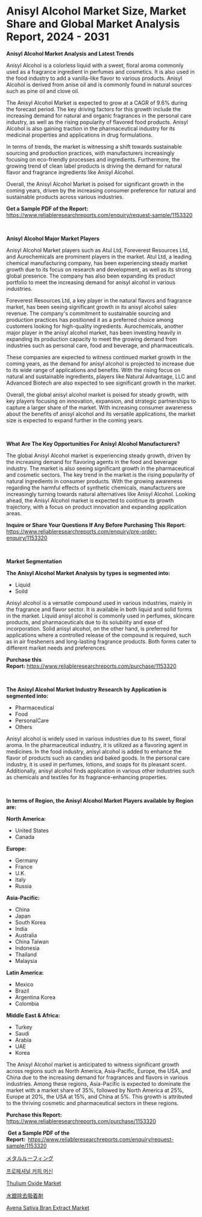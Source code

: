 <p><h1>Anisyl Alcohol Market Size, Market Share and Global Market Analysis Report, 2024 - 2031</h1></p><p><strong>Anisyl Alcohol Market Analysis and Latest Trends</strong></p>
<p><p>Anisyl Alcohol is a colorless liquid with a sweet, floral aroma commonly used as a fragrance ingredient in perfumes and cosmetics. It is also used in the food industry to add a vanilla-like flavor to various products. Anisyl Alcohol is derived from anise oil and is commonly found in natural sources such as pine oil and clove oil.</p><p>The Anisyl Alcohol Market is expected to grow at a CAGR of 9.6% during the forecast period. The key driving factors for this growth include the increasing demand for natural and organic fragrances in the personal care industry, as well as the rising popularity of flavored food products. Anisyl Alcohol is also gaining traction in the pharmaceutical industry for its medicinal properties and applications in drug formulations.</p><p>In terms of trends, the market is witnessing a shift towards sustainable sourcing and production practices, with manufacturers increasingly focusing on eco-friendly processes and ingredients. Furthermore, the growing trend of clean label products is driving the demand for natural flavor and fragrance ingredients like Anisyl Alcohol.</p><p>Overall, the Anisyl Alcohol Market is poised for significant growth in the coming years, driven by the increasing consumer preference for natural and sustainable products across various industries.</p></p>
<p><strong>Get a Sample PDF of the Report:&nbsp;</strong> <a href="https://www.reliableresearchreports.com/enquiry/request-sample/1153320">https://www.reliableresearchreports.com/enquiry/request-sample/1153320</a></p>
<p>&nbsp;</p>
<p><strong>Anisyl Alcohol Major Market Players</strong></p>
<p><p>Anisyl Alcohol Market players such as Atul Ltd, Foreverest Resources Ltd, and Aurochemicals are prominent players in the market. Atul Ltd, a leading chemical manufacturing company, has been experiencing steady market growth due to its focus on research and development, as well as its strong global presence. The company has also been expanding its product portfolio to meet the increasing demand for anisyl alcohol in various industries.</p><p>Foreverest Resources Ltd, a key player in the natural flavors and fragrance market, has been seeing significant growth in its anisyl alcohol sales revenue. The company's commitment to sustainable sourcing and production practices has positioned it as a preferred choice among customers looking for high-quality ingredients. Aurochemicals, another major player in the anisyl alcohol market, has been investing heavily in expanding its production capacity to meet the growing demand from industries such as personal care, food and beverage, and pharmaceuticals.</p><p>These companies are expected to witness continued market growth in the coming years, as the demand for anisyl alcohol is projected to increase due to its wide range of applications and benefits. With the rising focus on natural and sustainable ingredients, players like Natural Advantage, LLC and Advanced Biotech are also expected to see significant growth in the market.</p><p>Overall, the global anisyl alcohol market is poised for steady growth, with key players focusing on innovation, expansion, and strategic partnerships to capture a larger share of the market. With increasing consumer awareness about the benefits of anisyl alcohol and its versatile applications, the market size is expected to expand further in the coming years.</p></p>
<p>&nbsp;</p>
<p><strong>What Are The Key Opportunities For Anisyl Alcohol Manufacturers?</strong></p>
<p><p>The global Anisyl Alcohol market is experiencing steady growth, driven by the increasing demand for flavoring agents in the food and beverage industry. The market is also seeing significant growth in the pharmaceutical and cosmetic sectors. The key trend in the market is the rising popularity of natural ingredients in consumer products. With the growing awareness regarding the harmful effects of synthetic chemicals, manufacturers are increasingly turning towards natural alternatives like Anisyl Alcohol. Looking ahead, the Anisyl Alcohol market is expected to continue its growth trajectory, with a focus on product innovation and expanding application areas.</p></p>
<p><strong>Inquire or Share Your Questions If Any Before Purchasing This Report:</strong> <a href="https://www.reliableresearchreports.com/enquiry/pre-order-enquiry/1153320">https://www.reliableresearchreports.com/enquiry/pre-order-enquiry/1153320</a></p>
<p>&nbsp;</p>
<p><strong>Market Segmentation</strong></p>
<p><strong>The Anisyl Alcohol Market Analysis by types is segmented into:</strong></p>
<p><ul><li>Liquid</li><li>Soild</li></ul></p>
<p><p>Anisyl alcohol is a versatile compound used in various industries, mainly in the fragrance and flavor sector. It is available in both liquid and solid forms in the market. Liquid anisyl alcohol is commonly used in perfumes, skincare products, and pharmaceuticals due to its solubility and ease of incorporation. Solid anisyl alcohol, on the other hand, is preferred for applications where a controlled release of the compound is required, such as in air fresheners and long-lasting fragrance products. Both forms cater to different market needs and preferences.</p></p>
<p><strong>Purchase this Report:&nbsp;</strong><a href="https://www.reliableresearchreports.com/purchase/1153320">https://www.reliableresearchreports.com/purchase/1153320</a></p>
<p>&nbsp;</p>
<p><strong>The Anisyl Alcohol Market Industry Research by Application is segmented into:</strong></p>
<p><ul><li>Pharmaceutical</li><li>Food</li><li>PersonalCare</li><li>Others</li></ul></p>
<p><p>Anisyl alcohol is widely used in various industries due to its sweet, floral aroma. In the pharmaceutical industry, it is utilized as a flavoring agent in medicines. In the food industry, anisyl alcohol is added to enhance the flavor of products such as candies and baked goods. In the personal care industry, it is used in perfumes, lotions, and soaps for its pleasant scent. Additionally, anisyl alcohol finds application in various other industries such as chemicals and textiles for its fragrance-enhancing properties.</p></p>
<p>&nbsp;</p>
<p><strong>In terms of Region, the Anisyl Alcohol Market Players available by Region are:</strong></p>
<p>
    <p> <strong> North America: </strong>
        <ul>
            <li>United States</li>
            <li>Canada</li>
        </ul>
        </p> 
    <p> <strong> Europe: </strong>
        <ul>
            <li>Germany</li>
            <li>France</li>
            <li>U.K.</li>
            <li>Italy</li>
            <li>Russia</li>
        </ul>
        </p> 
    <p> <strong> Asia-Pacific: </strong>
        <ul>
            <li>China</li>
            <li>Japan</li>
            <li>South Korea</li>
            <li>India</li>
            <li>Australia</li>
            <li>China Taiwan</li>
            <li>Indonesia</li>
            <li>Thailand</li>
            <li>Malaysia</li>
        </ul>
        </p> 
    <p> <strong> Latin America: </strong>
        <ul>
            <li>Mexico</li>
            <li>Brazil</li>
            <li>Argentina Korea</li>
            <li>Colombia</li>
        </ul>
        </p> 
    <p> <strong> Middle East & Africa: </strong>
        <ul>
            <li>Turkey</li>
            <li>Saudi</li>
            <li>Arabia</li>
            <li>UAE</li>
            <li>Korea</li>
        </ul>
    </p>
    </p>
<p><p>The Anisyl Alcohol market is anticipated to witness significant growth across regions such as North America, Asia-Pacific, Europe, the USA, and China due to the increasing demand for fragrances and flavors in various industries. Among these regions, Asia-Pacific is expected to dominate the market with a market share of 35%, followed by North America at 25%, Europe at 20%, the USA at 15%, and China at 5%. This growth is attributed to the thriving cosmetic and pharmaceutical sectors in these regions.</p></p>
<p><strong>Purchase this Report: </strong><a href="https://www.reliableresearchreports.com/purchase/1153320">https://www.reliableresearchreports.com/purchase/1153320</a></p>
<p>&nbsp;<strong>Get a Sample PDF of the Report:&nbsp;&nbsp;</strong><a href="https://www.reliableresearchreports.com/enquiry/request-sample/1153320">https://www.reliableresearchreports.com/enquiry/request-sample/1153320</a></p>
<p><strong></strong></p>
<p><p><a href="https://github.com/xnljig2898992/Market-Research-Report-List-1/blob/main/7001777190047.md">メタルルーフィング</a></p><p><a href="https://github.com/trmesnao7959541/Market-Research-Report-List-1/blob/main/1379399189922.md">프로페셔널 커피 머신</a></p><p><a href="https://issuu.com/reportprime-2/docs/thulium-oxide-market-size-2030.pptx">Thulium Oxide Market</a></p><p><a href="https://github.com/adcxff01450218/Market-Research-Report-List-1/blob/main/7409112190048.md">水銀除去吸着剤</a></p><p><a href="https://github.com/sonuprakash1/Market-Research-Report-List-1/blob/main/avena-sativa-bran-extract-market.md">Avena Sativa Bran Extract Market</a></p></p>